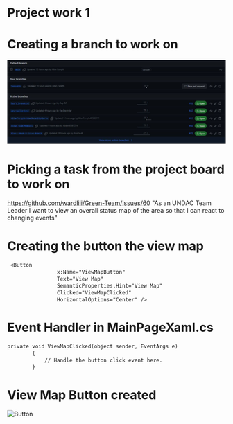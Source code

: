 # Project work 1

 
# Creating a branch to work on
![MyBranch](images/branch.jpg)

# Picking a task from the project board to work on
https://github.com/wardliii/Green-Team/issues/60
"As an UNDAC Team Leader I want to view an overall status map of the area so that I can react to changing events"

# Creating the button the view map

```
 <Button
                x:Name="ViewMapButton"
                Text="View Map"
                SemanticProperties.Hint="View Map"
                Clicked="ViewMapClicked"
                HorizontalOptions="Center" />

```

# Event Handler in MainPageXaml.cs

```
private void ViewMapClicked(object sender, EventArgs e)
        {
            // Handle the button click event here.
        }

```

# View Map Button created 
![Button](images/ViewMapButton.jpg)
